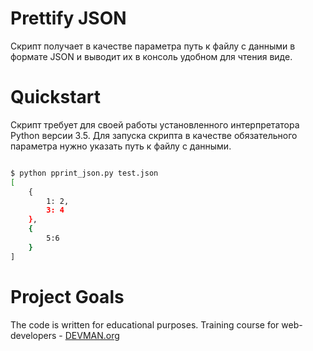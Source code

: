 # Prettify JSON

Скрипт получает в качестве параметра путь к файлу с данными в формате
JSON и выводит их в консоль удобном для чтения виде.

# Quickstart

Скрипт требует для своей работы установленного интерпретатора Python версии 3.5.
Для запуска скрипта в качестве обязательного параметра нужно указать путь к файлу с данными.

```bash

$ python pprint_json.py test.json
[
    {
        1: 2,
        3: 4
    },
    {
        5:6
    }
]

```

# Project Goals

The code is written for educational purposes. Training course for web-developers - [DEVMAN.org](https://devman.org)
